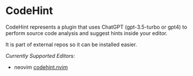 # CodeHint

CodeHint represents a plugin that uses ChatGPT (gpt-3.5-turbo or gpt4) to
perform source code analysis and suggest hints inside your editor.

It is part of external repos so it can be installed easier.

*Currently Supported Editors:*

- neovim [codehint.nvim](https://github.com/alexjercan/codehint)
